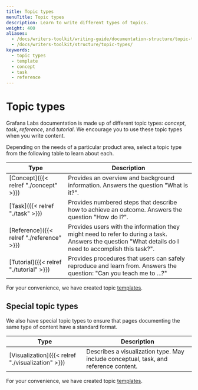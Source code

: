 ```yaml
---
title: Topic types
menuTitle: Topic types
description: Learn to write different types of topics.
weight: 400
aliases:
  - /docs/writers-toolkit/writing-guide/documentation-structure/topic-types/
  - /docs/writers-toolkit/structure/topic-types/
keywords:
  - topic types
  - template
  - concept
  - task
  - reference
---
```


# Topic types

Grafana Labs documentation is made up of different topic types: _concept_, _task_, _reference_, and _tutorial_. We encourage you to use these topic types when you write content.

Depending on the needs of a particular product area, select a topic type from the following table to learn about each.

| Type                                      | Description                                                                                                                                            |
| ----------------------------------------- | ------------------------------------------------------------------------------------------------------------------------------------------------------ |
| [Concept]({{< relref "./concept" >}})     | Provides an overview and background information. Answers the question "What is it?".                                                                   |
| [Task]({{< relref "./task" >}})           | Provides numbered steps that describe how to achieve an outcome. Answers the question "How do I?".                                                     |
| [Reference]({{< relref "./reference" >}}) | Provides users with the information they might need to refer to during a task. Answers the question "What details do I need to accomplish this task?". |
| [Tutorial]({{< relref "./tutorial" >}})   | Provides procedures that users can safely reproduce and learn from. Answers the question: "Can you teach me to …?"                                     |

For your convenience, we have created topic [templates](https://github.com/grafana/writers-toolkit/tree/main/docs/static/templates).

## Special topic types

We also have special topic types to ensure that pages documenting the same type of content have a standard format.

| Type                                              | Description                                                                          |
| ------------------------------------------------- | ------------------------------------------------------------------------------------ |
| [Visualization]({{< relref "./visualization" >}}) | Describes a visualization type. May include conceptual, task, and reference content. |

For your convenience, we have created topic [templates](https://github.com/grafana/writers-toolkit/tree/main/docs/static/templates).